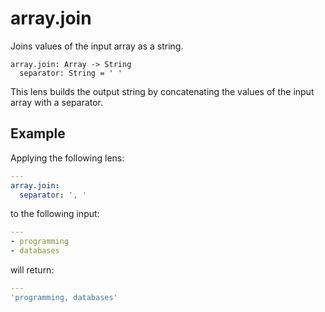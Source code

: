 # array.join

Joins values of the input array as a string.

```
array.join: Array -> String
  separator: String = ' '
```

This lens builds the output string by concatenating the
values of the input array with a separator.

## Example

Applying the following lens:

```yaml
---
array.join:
  separator: ', '
```

to the following input:

```yaml
---
- programming
- databases
```

will return:

```yaml
---
'programming, databases'
```
